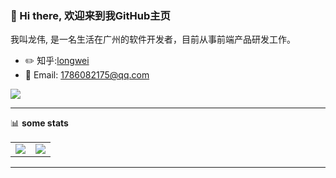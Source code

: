 ### 👋 Hi there, 欢迎来到我GitHub主页

我叫龙伟, 是一名生活在广州的软件开发者，目前从事前端产品研发工作。

-   :pencil2: 知乎:[longwei](https://www.zhihu.com/people/lzengp)
-   :key: Email: 1786082175@qq.com

![](https://visitor-badge.glitch.me/badge?page_id=Lzengp.readme)

---

📊 **some stats**

<table>
  <tbody>
    <tr>
      <td>
          <img align="center" src="https://github-readme-stats.vercel.app/api?username=Lzengp&show_icons=true" />
      </td>
       <td>
          <img align="center" src="https://github-readme-stats.vercel.app/api/top-langs/?username=Lzengp" />
      </td>
    </tr>
  </tbody>
</table>

---

